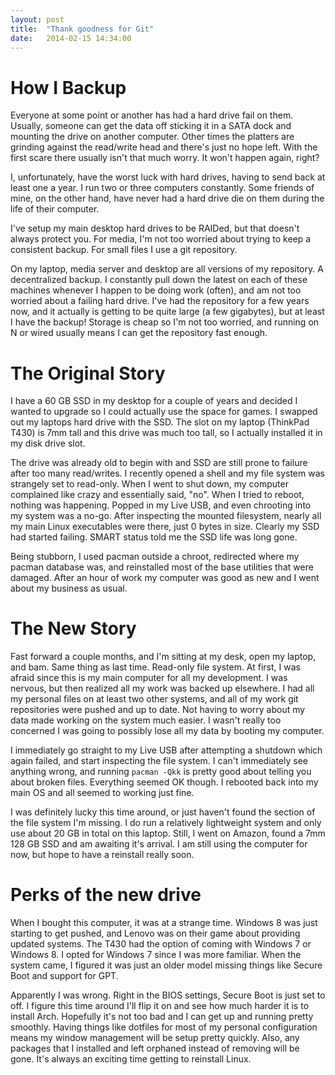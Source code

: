 ```yaml
---
layout: post
title:  "Thank goodness for Git"
date:   2014-02-15 14:34:00
---
```


# How I Backup

Everyone at some point or another has had a hard drive fail on them.  Usually, someone can get the data off sticking it in a SATA dock and mounting the drive on another computer.  Other times the platters are grinding against the read/write head and there's just no hope left.  With the first scare there usually isn't that much worry.  It won't happen again, right?

I, unfortunately, have the worst luck with hard drives, having to send back at least one a year.  I run two or three computers constantly.  Some friends of mine, on the other hand, have never had a hard drive die on them during the life of their computer.

I've setup my main desktop hard drives to be RAIDed, but that doesn't always protect you.  For media, I'm not too worried about trying to keep a consistent backup.  For small files I use a git repository.

On my laptop, media server and desktop are all versions of my repository.  A decentralized backup.  I constantly pull down the latest on each of these machines whenever I happen to be doing work (often), and am not too worried about a failing hard drive.  I've had the repository for a few years now, and it actually is getting to be quite large (a few gigabytes), but at least I have the backup!  Storage is cheap so I'm not too worried, and running on N or wired usually means I can get the repository fast enough.

# The Original Story

I have a 60 GB SSD in my desktop for a couple of years and decided I wanted to upgrade so I could actually use the space for games.  I swapped out my laptops hard drive with the SSD.  The slot on my laptop (ThinkPad T430) is 7mm tall and this drive was much too tall, so I actually installed it in my disk drive slot.

The drive was already old to begin with and SSD are still prone to failure after too many read/writes.  I recently opened a shell and my file system was strangely set to read-only.  When I went to shut down, my computer complained like crazy and essentially said, "no".  When I tried to reboot, nothing was happening.  Popped in my Live USB, and even chrooting into my system was a no-go.  After inspecting the mounted filesystem, nearly all my main Linux executables were there, just 0 bytes in size.  Clearly my SSD had started failing.  SMART status told me the SSD life was long gone.

Being stubborn, I used pacman outside a chroot, redirected where my pacman database was, and reinstalled most of the base utilities that were damaged.  After an hour of work my computer was good as new and I went about my business as usual.

# The New Story

Fast forward a couple months, and I'm sitting at my desk, open my laptop, and bam.  Same thing as last time.  Read-only file system.  At first, I was afraid since this is my main computer for all my development.  I was nervous, but then realized all my work was backed up elsewhere.  I had all my personal files on at least two other systems, and all of my work git repositories were pushed and up to date.  Not having to worry about my data made working on the system much easier.  I wasn't really too concerned I was going to possibly lose all my data by booting my computer.

I immediately go straight to my Live USB after attempting a shutdown which again failed, and start inspecting the file system.  I can't immediately see anything wrong, and running `pacman -Qkk` is pretty good about telling you about broken files.  Everything seemed OK though.  I rebooted back into my main OS and all seemed to working just fine.

I was definitely lucky this time around, or just haven't found the section of the file system I'm missing.  I do run a relatively lightweight system and only use about 20 GB in total on this laptop.  Still, I went on Amazon, found a 7mm 128 GB SSD and am awaiting it's arrival.  I am still using the computer for now, but hope to have a reinstall really soon.

# Perks of the new drive

When I bought this computer, it was at a strange time.  Windows 8 was just starting to get pushed, and Lenovo was on their game about providing updated systems.  The T430 had the option of coming with Windows 7 or Windows 8.  I opted for Windows 7 since I was more familiar.  When the system came, I figured it was just an older model missing things like Secure Boot and support for GPT.

Apparently I was wrong.  Right in the BIOS settings, Secure Boot is just set to off.  I figure this time around I'll flip it on and see how much harder it is to install Arch.  Hopefully it's not too bad and I can get up and running pretty smoothly.  Having things like dotfiles for most of my personal configuration means my window management will be setup pretty quickly.  Also, any packages that I installed and left orphaned instead of removing will be gone.  It's always an exciting time getting to reinstall Linux.
